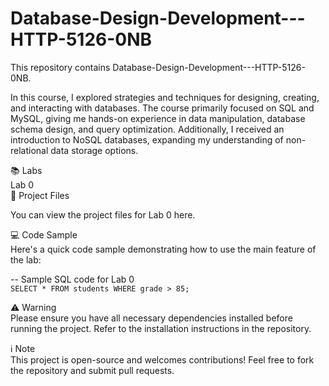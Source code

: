 # Database-Design-Development---HTTP-5126-0NB
This repository contains Database-Design-Development---HTTP-5126-0NB.

In this course, I explored strategies and techniques for designing, creating, and interacting with databases. The course primarily focused on SQL and MySQL, giving me hands-on experience in data manipulation, database schema design, and query optimization. Additionally, I received an introduction to NoSQL databases, expanding my understanding of non-relational data storage options.


📚 Labs<br/>
Lab 0<br/>
🔗 Project Files  <br/>

You can view the project files for Lab 0 here.

💻 Code Sample <br/> 
Here's a quick code sample demonstrating how to use the main feature of the lab:<br/>

-- Sample SQL code for Lab 0<br/>
```SELECT * FROM students WHERE grade > 85;```<br/>

⚠️ Warning<br/>
Please ensure you have all necessary dependencies installed before running the project. Refer to the installation instructions in the repository.

ℹ️ Note<br/>
This project is open-source and welcomes contributions! Feel free to fork the repository and submit pull requests.
